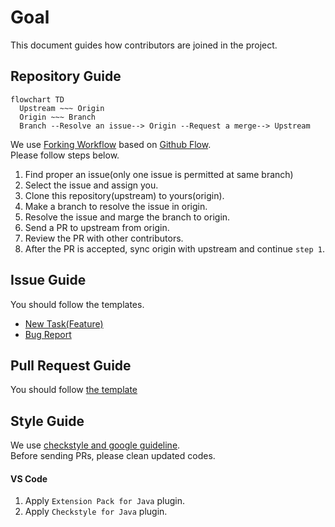 <!--
Copyright (c) 2025 happy

This file can be used by MIT License.
See details at [LICENSE](/LICENSE)
-->

# Goal
This document guides how contributors are joined in the project.

## Repository Guide
```mermaid
flowchart TD
  Upstream ~~~ Origin
  Origin ~~~ Branch
  Branch --Resolve an issue--> Origin --Request a merge--> Upstream
```
We use [Forking Workflow](https://www.atlassian.com/git/tutorials/comparing-workflows/forking-workflow) based on [Github Flow](https://docs.github.com/en/get-started/using-github/github-flow). <br/>
Please follow steps below.

1. Find proper an issue(only one issue is permitted at same branch)
2. Select the issue and assign you.
3. Clone this repository(upstream) to yours(origin).
4. Make a branch to resolve the issue in origin.
5. Resolve the issue and marge the branch to origin.
6. Send a PR to upstream from origin.
7. Review the PR with other contributors.
8. After the PR is accepted, sync origin with upstream and continue `step 1`.

## Issue Guide
You should follow the templates.

- [New Task(Feature)](/.github/ISSUE_TEMPLATE/task-specification.md)
- [Bug Report](/.github/ISSUE_TEMPLATE/bug_report.md)

## Pull Request Guide
You should follow [the template](/.github/PULL_REQUEST_TEMPLATE.md)

## Style Guide
We use [checkstyle and google guideline](https://github.com/checkstyle/checkstyle/blob/master/src/main/resources/google_checks.xml). <br/>
Before sending PRs, please clean updated codes.

#### VS Code
1. Apply `Extension Pack for Java` plugin.
2. Apply `Checkstyle for Java` plugin.
